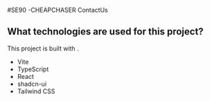 #SE90 -CHEAPCHASER ContactUs
## What technologies are used for this project?

This project is built with .

- Vite
- TypeScript
- React
- shadcn-ui
- Tailwind CSS

